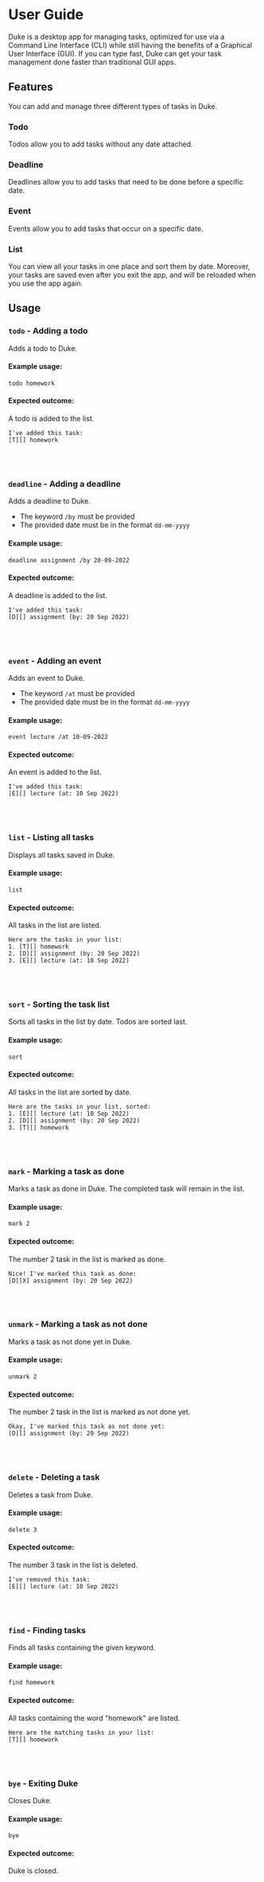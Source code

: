 # User Guide
Duke is a desktop app for managing tasks, optimized for use via a Command Line Interface (CLI) while still having the 
benefits of a Graphical User Interface (GUI). If you can type fast, Duke can get your task management done faster than 
traditional GUI apps.

## Features
You can add and manage three different types of tasks in Duke.

### Todo

Todos allow you to add tasks without any date attached. 

### Deadline

Deadlines allow you to add tasks that need to be done before a specific date.

### Event

Events allow you to add tasks that occur on a specific date. 

### List

You can view all your tasks in one place and sort them by date. 
Moreover, your tasks are saved even after you exit the app, and will be reloaded when you use the app again.     

## Usage

### `todo` - Adding a todo

Adds a todo to Duke. 

#### Example usage: 

`todo homework`

#### Expected outcome:

A todo is added to the list. 

```
I've added this task:
[T][] homework
```

<br/><br/>
### `deadline` - Adding a deadline

Adds a deadline to Duke.

- The keyword `/by` must be provided
- The provided date must be in the format `dd-mm-yyyy`

#### Example usage:

`deadline assignment /by 20-09-2022`

#### Expected outcome:

A deadline is added to the list.

```
I've added this task:
[D][] assignment (by: 20 Sep 2022)
```

<br/><br/>
### `event` - Adding an event

Adds an event to Duke.

- The keyword `/at` must be provided
- The provided date must be in the format `dd-mm-yyyy`

#### Example usage:

`event lecture /at 10-09-2022`

#### Expected outcome:

An event is added to the list.

```
I've added this task:
[E][] lecture (at: 10 Sep 2022)
```

<br/><br/>
### `list` - Listing all tasks

Displays all tasks saved in Duke. 

#### Example usage:

`list`

#### Expected outcome:

All tasks in the list are listed. 

```
Here are the tasks in your list:
1. [T][] homework
2. [D][] assignment (by: 20 Sep 2022)
3. [E][] lecture (at: 10 Sep 2022)
```

<br/><br/>
### `sort` - Sorting the task list

Sorts all tasks in the list by date. Todos are sorted last.

#### Example usage:

`sort`

#### Expected outcome:

All tasks in the list are sorted by date.

```
Here are the tasks in your list, sorted:
1. [E][] lecture (at: 10 Sep 2022)
2. [D][] assignment (by: 20 Sep 2022)
3. [T][] homework
```

<br/><br/>
### `mark` - Marking a task as done

Marks a task as done in Duke. The completed task will remain in the list. 

#### Example usage:

`mark 2`

#### Expected outcome:

The number 2 task in the list is marked as done.

```
Nice! I've marked this task as done:
[D][X] assignment (by: 20 Sep 2022)
```
<br/><br/>

### `unmark` - Marking a task as not done

Marks a task as not done yet in Duke.

#### Example usage:

`unmark 2`

#### Expected outcome:

The number 2 task in the list is marked as not done yet.

```
Okay, I've marked this task as not done yet:
[D][] assignment (by: 20 Sep 2022)
```
<br/><br/>

### `delete` - Deleting a task

Deletes a task from Duke. 

#### Example usage:

`delete 3`

#### Expected outcome:

The number 3 task in the list is deleted.  

```
I've removed this task:
[E][] lecture (at: 10 Sep 2022)
```

<br/><br/>
### `find` - Finding tasks

Finds all tasks containing the given keyword.

#### Example usage:

`find homework`

#### Expected outcome:

All tasks containing the word "homework" are listed. 

```
Here are the matching tasks in your list:
[T][] homework
```

<br/><br/>
### `bye` - Exiting Duke

Closes Duke. 

#### Example usage:

`bye`

#### Expected outcome:

Duke is closed.